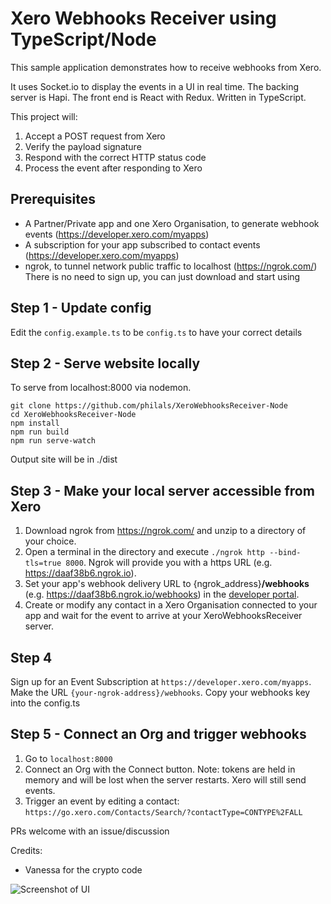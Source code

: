 # Xero Webhooks Receiver using TypeScript/Node
This sample application demonstrates how to receive webhooks from Xero.

It uses Socket.io to display the events in a UI in real time. The backing server is Hapi. The front end is React with Redux. Written in TypeScript.

This project will:
1. Accept a POST request from Xero
2. Verify the payload signature
3. Respond with the correct HTTP status code
4. Process the event after responding to Xero

## Prerequisites
- A Partner/Private app and one Xero Organisation, to generate webhook events (https://developer.xero.com/myapps)
- A subscription for your app subscribed to contact events (https://developer.xero.com/myapps)
- ngrok, to tunnel network public traffic to localhost (https://ngrok.com/) There is no need to sign up, you can just download and start using

## Step 1 - Update config
Edit the `config.example.ts` to be `config.ts` to have your correct details

## Step 2 - Serve website locally
To serve from localhost:8000 via nodemon.

```
git clone https://github.com/philals/XeroWebhooksReceiver-Node
cd XeroWebhooksReceiver-Node
npm install
npm run build
npm run serve-watch
```

Output site will be in ./dist

## Step 3 - Make your local server accessible from Xero
1. Download ngrok from https://ngrok.com/ and unzip to a directory of your choice.
2. Open a terminal in the directory and execute `./ngrok http --bind-tls=true 8000`. Ngrok will provide you with a https URL (e.g. https://daaf38b6.ngrok.io).
3. Set your app's webhook delivery URL to {ngrok_address}**/webhooks** (e.g. https://daaf38b6.ngrok.io/webhooks) in the [developer portal](https://developer.xero.com/myapps/webhooks).
4. Create or modify any contact in a Xero Organisation connected to your app and wait for the event to arrive at your XeroWebhooksReceiver server.

## Step 4
Sign up for an Event Subscription at `https://developer.xero.com/myapps`. Make the URL `{your-ngrok-address}/webhooks`. Copy your webhooks key into the config.ts

## Step 5 - Connect an Org and trigger webhooks
1. Go to `localhost:8000`
2. Connect an Org with the Connect button. Note: tokens are held in memory and will be lost when the server restarts. Xero will still send events.
3. Trigger an event by editing a contact: `https://go.xero.com/Contacts/Search/?contactType=CONTYPE%2FALL`

PRs welcome with an issue/discussion

Credits:
- Vanessa for the crypto code

![Screenshot of UI](https://raw.githubusercontent.com/philals/XeroWebhooksReceiver-Node/master/screenshot.png)
